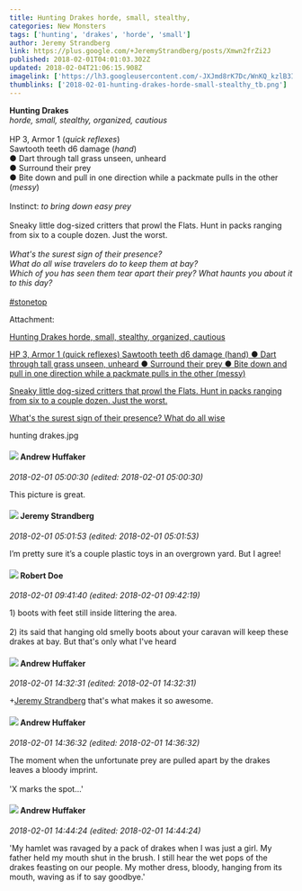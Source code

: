 ```yaml
---
title: Hunting Drakes horde, small, stealthy,
categories: New Monsters
tags: ['hunting', 'drakes', 'horde', 'small']
author: Jeremy Strandberg
link: https://plus.google.com/+JeremyStrandberg/posts/Xmwn2frZi2J
published: 2018-02-01T04:01:03.302Z
updated: 2018-02-04T21:06:15.908Z
imagelink: ['https://lh3.googleusercontent.com/-JXJmd8rK7Dc/WnKQ_kzlB3I/AAAAAAAABq4/TnCRs7ejmCYYv2MZD1jXj0lmnPzvKg21ACJoC/w600-h450/hunting%2Bdrakes.jpg']
thumblinks: ['2018-02-01-hunting-drakes-horde-small-stealthy_tb.png']
---
```


<b>Hunting Drakes</b><br /><i>horde, small, stealthy, organized, cautious</i><br /><br />HP 3, Armor 1 (<i>quick reflexes</i>)<br />Sawtooth teeth d6 damage (<i>hand</i>)<br />● Dart through tall grass unseen, unheard<br />● Surround their prey<br />● Bite down and pull in one direction while a packmate pulls in the other (<i>messy</i>)<br /><br />Instinct: <i>to bring down easy prey</i><br /><br />Sneaky little dog-sized critters that prowl the Flats. Hunt in packs ranging from six to a couple dozen. Just the worst.<br /><br /><i>What&#39;s the surest sign of their presence?</i><br /><i>What do all wise travelers do to keep them at bay?</i><br /><i>Which of you has seen them tear apart their prey? What haunts you about it to this day?</i><br /><br /><a rel="nofollow" class="ot-hashtag" href="https://plus.google.com/s/%23stonetop/posts">#stonetop</a>


Attachment:

<a href='https://plus.google.com/photos/102595580176380683252/albums/6517431035259438673/6517431032644700018?sqi=100084733231320276299&sqsi=a00a0016-f654-4964-9167-775a274a627c'>Hunting Drakes
horde, small, stealthy, organized, cautious

HP 3, Armor 1 (quick reflexes)
Sawtooth teeth d6 damage (hand)
● Dart through tall grass unseen, unheard
● Surround their prey
● Bite down and pull in one direction while a packmate pulls in the other (messy)

Sneaky little dog-sized critters that prowl the Flats. Hunt in packs ranging from six to a couple dozen. Just the worst.

What's the surest sign of their presence?
What do all wise</a>


hunting drakes.jpg
<div id='comment z12jzfop5r3dixzpr04cjroqpqz5wpqwn4o'>
  <h4><img src='{{site.baseurl}}//images/avatars/110301622772119888974_photo.jpg'> Andrew Huffaker</h4>
      <p><cite>2018-02-01 05:00:30 (edited: 2018-02-01 05:00:30)</cite></p>
        <p>This picture is great.</p>
</div>
        

<div id='comment z12jzfop5r3dixzpr04cjroqpqz5wpqwn4o'>
  <h4><img src='{{site.baseurl}}//images/avatars/102595580176380683252_photo.jpg'> Jeremy Strandberg</h4>
      <p><cite>2018-02-01 05:01:53 (edited: 2018-02-01 05:01:53)</cite></p>
        <p>I’m pretty sure it’s a couple plastic toys in an overgrown yard.  But I agree!</p>
</div>
        

<div id='comment z12jzfop5r3dixzpr04cjroqpqz5wpqwn4o'>
  <h4><img src='{{site.baseurl}}//images/avatars/105487846931822189120_photo.jpg'> Robert Doe</h4>
      <p><cite>2018-02-01 09:41:40 (edited: 2018-02-01 09:42:19)</cite></p>
        <p>1) boots with feet still inside littering the area.<br /><br />2) its said that hanging old smelly boots about your caravan will keep these drakes at bay. But that&#39;s only what I&#39;ve heard<br /></p>
</div>
        

<div id='comment z12jzfop5r3dixzpr04cjroqpqz5wpqwn4o'>
  <h4><img src='{{site.baseurl}}//images/avatars/110301622772119888974_photo.jpg'> Andrew Huffaker</h4>
      <p><cite>2018-02-01 14:32:31 (edited: 2018-02-01 14:32:31)</cite></p>
        <p><span class="proflinkWrapper"><span class="proflinkPrefix">+</span><a class="proflink" href="https://plus.google.com/102595580176380683252" oid="102595580176380683252">Jeremy Strandberg</a></span> that&#39;s what makes it so awesome.</p>
</div>
        

<div id='comment z12jzfop5r3dixzpr04cjroqpqz5wpqwn4o'>
  <h4><img src='{{site.baseurl}}//images/avatars/110301622772119888974_photo.jpg'> Andrew Huffaker</h4>
      <p><cite>2018-02-01 14:36:32 (edited: 2018-02-01 14:36:32)</cite></p>
        <p>The moment when the unfortunate prey are pulled apart by the drakes leaves a bloody imprint.<br /><br /> &#39;X marks the spot...&#39;</p>
</div>
        

<div id='comment z12jzfop5r3dixzpr04cjroqpqz5wpqwn4o'>
  <h4><img src='{{site.baseurl}}//images/avatars/110301622772119888974_photo.jpg'> Andrew Huffaker</h4>
      <p><cite>2018-02-01 14:44:24 (edited: 2018-02-01 14:44:24)</cite></p>
        <p>&#39;My hamlet was ravaged by a pack of drakes when I was just a girl. My father held my mouth shut in the brush. I still hear the wet pops of the drakes feasting on our people. My mother dress, bloody, hanging from its mouth, waving as if to say goodbye.&#39;</p>
</div>
        